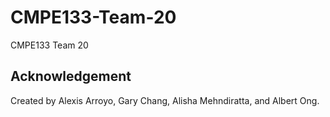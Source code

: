# CMPE133-Team-20
CMPE133 Team 20

## Acknowledgement
Created by Alexis Arroyo, Gary Chang, Alisha Mehndiratta, and Albert Ong. 
